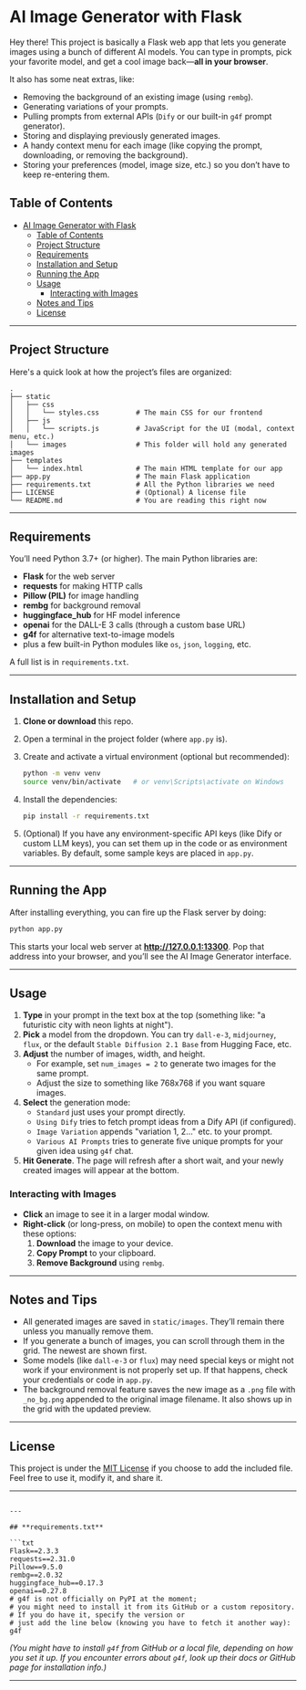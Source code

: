 
# AI Image Generator with Flask

Hey there! This project is basically a Flask web app that lets you generate images using a bunch of different AI models. You can type in prompts, pick your favorite model, and get a cool image back—**all in your browser**.

It also has some neat extras, like:
- Removing the background of an existing image (using `rembg`).
- Generating variations of your prompts.
- Pulling prompts from external APIs (`Dify` or our built-in `g4f` prompt generator).
- Storing and displaying previously generated images.
- A handy context menu for each image (like copying the prompt, downloading, or removing the background).
- Storing your preferences (model, image size, etc.) so you don’t have to keep re-entering them.

## Table of Contents
- [AI Image Generator with Flask](#ai-image-generator-with-flask)
  - [Table of Contents](#table-of-contents)
  - [Project Structure](#project-structure)
  - [Requirements](#requirements)
  - [Installation and Setup](#installation-and-setup)
  - [Running the App](#running-the-app)
  - [Usage](#usage)
    - [Interacting with Images](#interacting-with-images)
  - [Notes and Tips](#notes-and-tips)
  - [License](#license)

---

## Project Structure

Here's a quick look at how the project’s files are organized:

```
.
├── static
│   ├── css
│   │   └── styles.css         # The main CSS for our frontend
│   ├── js
│   │   └── scripts.js         # JavaScript for the UI (modal, context menu, etc.)
│   └── images                 # This folder will hold any generated images
├── templates
│   └── index.html             # The main HTML template for our app
├── app.py                     # The main Flask application
├── requirements.txt           # All the Python libraries we need
├── LICENSE                    # (Optional) A license file
└── README.md                  # You are reading this right now
```

---

## Requirements

You’ll need Python 3.7+ (or higher). The main Python libraries are:

- **Flask** for the web server
- **requests** for making HTTP calls
- **Pillow (PIL)** for image handling
- **rembg** for background removal
- **huggingface_hub** for HF model inference
- **openai** for the DALL-E 3 calls (through a custom base URL)
- **g4f** for alternative text-to-image models
- plus a few built-in Python modules like `os`, `json`, `logging`, etc.

A full list is in `requirements.txt`.

---

## Installation and Setup

1. **Clone or download** this repo.
2. Open a terminal in the project folder (where `app.py` is).
3. Create and activate a virtual environment (optional but recommended):
   ```bash
   python -m venv venv
   source venv/bin/activate   # or venv\Scripts\activate on Windows
   ```
4. Install the dependencies:
   ```bash
   pip install -r requirements.txt
   ```

5. (Optional) If you have any environment-specific API keys (like Dify or custom LLM keys), you can set them up in the code or as environment variables. By default, some sample keys are placed in `app.py`.

---

## Running the App

After installing everything, you can fire up the Flask server by doing:
```bash
python app.py
```

This starts your local web server at **http://127.0.0.1:13300**. Pop that address into your browser, and you’ll see the AI Image Generator interface.

---

## Usage

1. **Type** in your prompt in the text box at the top (something like: "a futuristic city with neon lights at night").
2. **Pick** a model from the dropdown. You can try `dall-e-3`, `midjourney`, `flux`, or the default `Stable Diffusion 2.1 Base` from Hugging Face, etc.
3. **Adjust** the number of images, width, and height.  
   - For example, set `num_images = 2` to generate two images for the same prompt.
   - Adjust the size to something like 768x768 if you want square images.
4. **Select** the generation mode:
   - `Standard` just uses your prompt directly.
   - `Using Dify` tries to fetch prompt ideas from a Dify API (if configured).
   - `Image Variation` appends "variation 1, 2..." etc. to your prompt.
   - `Various AI Prompts` tries to generate five unique prompts for your given idea using `g4f` chat.
5. **Hit Generate**. The page will refresh after a short wait, and your newly created images will appear at the bottom.

### Interacting with Images
- **Click** an image to see it in a larger modal window.
- **Right-click** (or long-press, on mobile) to open the context menu with these options:
  1. **Download** the image to your device.
  2. **Copy Prompt** to your clipboard.
  3. **Remove Background** using `rembg`.

---

## Notes and Tips

- All generated images are saved in `static/images`. They’ll remain there unless you manually remove them.
- If you generate a bunch of images, you can scroll through them in the grid. The newest are shown first.
- Some models (like `dall-e-3` or `flux`) may need special keys or might not work if your environment is not properly set up. If that happens, check your credentials or code in `app.py`.
- The background removal feature saves the new image as a `.png` file with `_no_bg.png` appended to the original image filename. It also shows up in the grid with the updated preview.

---

## License

This project is under the [MIT License](./LICENSE) if you choose to add the included file. Feel free to use it, modify it, and share it.

---
```

---

## **requirements.txt**

```txt
Flask==2.3.3
requests==2.31.0
Pillow==9.5.0
rembg==2.0.32
huggingface_hub==0.17.3
openai==0.27.8
# g4f is not officially on PyPI at the moment; 
# you might need to install it from its GitHub or a custom repository.
# If you do have it, specify the version or 
# just add the line below (knowing you have to fetch it another way):
g4f
```

*(You might have to install `g4f` from GitHub or a local file, depending on how you set it up. If you encounter errors about `g4f`, look up their docs or GitHub page for installation info.)*

---

